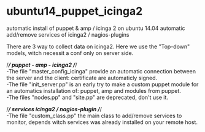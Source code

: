 # ubuntu14_puppet_icinga2
automatic install of puppet & amp / icinga 2 on ubuntu 14.04
automatic add/remove services of icinga2 / nagios-plugins

There are 3 way to collect data on icinga2.
Here we use the "Top-down" models, witch necessit a conf only on server side.

/*********/
puppet - amp - icinga2
/*********/                 
-The file "master_config_icinga" provide an automatic connection between the server and the client: certificate are automaticly signed.        
-The file "init_server.pp" is an early try to make a custom puppet module for an automatics installation of: puppet, amp and modules from puppet.                 
-The files "nodes.pp" and "site.pp" are deprecated, don't use it.

/*********/
services icinga2 / nagios-plugin
/*********/              
-The file "custom_class.pp" the main class to add/remove services to monitor, depends witch services was already installed on your remote host.
